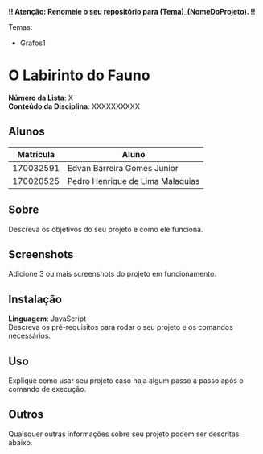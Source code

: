 **!! Atenção: Renomeie o seu repositório para (Tema)_(NomeDoProjeto). !!** 

Temas:
 - Grafos1
 

# O Labirinto do Fauno

**Número da Lista**: X<br>
**Conteúdo da Disciplina**: XXXXXXXXXX<br>

## Alunos
|Matrícula | Aluno |
| -- | -- |
| 170032591  |  Edvan Barreira Gomes Junior |
| 170020525  |  Pedro Henrique de Lima Malaquias |

## Sobre 
Descreva os objetivos do seu projeto e como ele funciona. 

## Screenshots
Adicione 3 ou mais screenshots do projeto em funcionamento.

## Instalação 
**Linguagem**: JavaScript<br>
Descreva os pré-requisitos para rodar o seu projeto e os comandos necessários.

## Uso 
Explique como usar seu projeto caso haja algum passo a passo após o comando de execução.

## Outros 
Quaisquer outras informações sobre seu projeto podem ser descritas abaixo.





